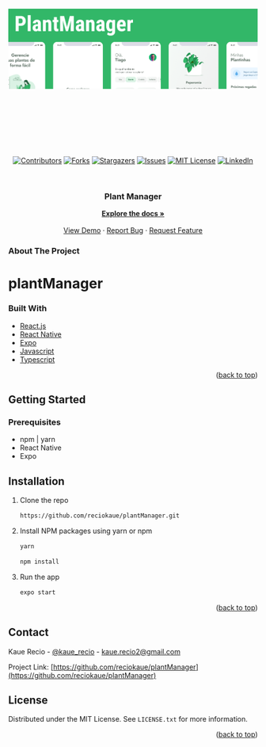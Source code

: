 <div id="top">
  <a href="https://github.com/reciokaue/plantManager">
    <img src="./readme_images/header.png" alt="Brief project design" style="object-fit: contain" width="100%" height="350px">
  </a>
</div>

<div align="center" style="padding-top: 25px">

  [![Contributors][contributors-shield]][contributors-url]
  [![Forks][forks-shield]][forks-url]
  [![Stargazers][stars-shield]][stars-url]
  [![Issues][issues-shield]][issues-url]
  [![MIT License][license-shield]][license-url]
  [![LinkedIn][linkedin-shield]][linkedin-url]
</div>

<br />
<div align="center">
<h3 align="center">Plant Manager</h3>

  <p align="center">
    <a href="https://github.com/reciokaue/plantManager"><strong>Explore the docs »</strong></a>
    <br />
    <br />
    <a href="https://github.com/reciokaue/plantManager">View Demo</a> ·
    <a href="https://github.com/reciokaue/plantManager/issues">Report Bug</a> ·
    <a href="https://github.com/reciokaue/plantManager/issues">Request Feature</a>
  </p>
  
</div>

<!-- ABOUT THE PROJECT -->
### About The Project
# plantManager

### Built With

* [React.js](https://reactjs.org/)
* [React Native](https://reactnative.dev)
* [Expo](https://docs.expo.dev)
* [Javascript](https://reactnative.dev)
* [Typescript](https://www.typescriptlang.org)

<p align="right">(<a href="#top">back to top</a>)</p>

<!-- GETTING STARTED -->
## Getting Started

### Prerequisites

* npm | yarn
* React Native 
* Expo

## Installation

1. Clone the repo
   ```sh
   https://github.com/reciokaue/plantManager.git
   ```
2. Install NPM packages using yarn or npm

   ```js
   yarn
   ```
   ```sh
   npm install
   ```
3. Run the app
    ```sh
    expo start
    ```

<p align="right">(<a href="#top">back to top</a>)</p>

<!-- CONTACT -->
## Contact

Kaue Recio - [@kaue_recio](https://twitter.com/kaue_recio) - kaue.recio2@gmail.com

Project Link: [https://github.com/reciokaue/plantManager](https://github.com/reciokaue/plantManager)

<!-- LICENSE -->
## License

Distributed under the MIT License. See `LICENSE.txt` for more information.

<p align="right">(<a href="#top">back to top</a>)</p>

<!-- MARKDOWN LINKS & IMAGES -->
[contributors-shield]: https://img.shields.io/github/contributors/reciokaue/plantManager.svg?style=for-the-badge
[contributors-url]: https://github.com/reciokaue/plantManager/graphs/contributors
[forks-shield]: https://img.shields.io/github/forks/reciokaue/plantManager.svg?style=for-the-badge
[forks-url]: https://github.com/reciokaue/plantManager/network/members
[stars-shield]: https://img.shields.io/github/stars/reciokaue/plantManager.svg?style=for-the-badge
[stars-url]: https://github.com/reciokaue/plantManager/stargazers
[issues-shield]: https://img.shields.io/github/issues/reciokaue/plantManager.svg?style=for-the-badge
[issues-url]: https://github.com/reciokaue/plantManager/issues
[license-shield]: https://img.shields.io/github/license/reciokaue/plantManager.svg?style=for-the-badge
[license-url]: https://github.com/reciokaue/plantManager/blob/master/LICENSE
[linkedin-shield]: https://img.shields.io/badge/-LinkedIn-black.svg?style=for-the-badge&logo=linkedin&colorB=555
[linkedin-url]: https://www.linkedin.com/in/kaue-recio/